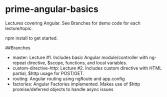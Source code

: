 # prime-angular-basics
Lectures covering Angular. See Branches for demo code for each lecture/topic.

npm install to get started.

##Branches
* master: Lecture #1. Includes basic Angular module/controller with ng-repeat directive, $scope, functions, and local variables.
* custom-directive-http: Lecture #2. Includes custom directive with HTML partial, $http usage for POST/GET.
* routing: Angular routing using ngRoute and app.config
* factories: Angular Factories implemented. Makes use of $http promise/deferred objects to handle async issues
